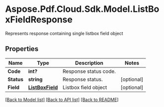﻿# Aspose.Pdf.Cloud.Sdk.Model.ListBoxFieldResponse
Represents response containing single listbox field object

## Properties

Name | Type | Description | Notes
------------ | ------------- | ------------- | -------------
**Code** | **int?** | Response status code. | 
**Status** | **string** | Response status. | [optional] 
**Field** | [**ListBoxField**](ListBoxField.md) | Listbox field object | [optional] 

[[Back to Model list]](../README.md#documentation-for-models) [[Back to API list]](../README.md#documentation-for-api-endpoints) [[Back to README]](../README.md)

